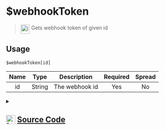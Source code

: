 # $webhookToken
> <img align="top" src="https://upload.wikimedia.org/wikipedia/commons/thumb/e/e4/Infobox_info_icon.svg/160px-Infobox_info_icon.svg.png?20150409153300" alt="image" width="25" height="auto"> Gets webhook token of given id
## Usage
```
$webhookToken[id]
```
| Name | Type | Description | Required | Spread
| :---: | :---: | :---: | :---: | :---: |
id | String | The webhook id | Yes | No
<details>
<summary>
    
## <img align="top" src="https://cdn4.iconfinder.com/data/icons/iconsimple-logotypes/512/github-512.png" alt="image" width="25" height="auto">  [Source Code](https://github.com/tryforge/ForgeScript-V2/blob/main/src/native/webhookToken.ts)
    
</summary>
    
```ts
import { BaseChannel, TextChannel, WebhookClient } from "discord.js"
import { ArgType, NativeFunction, Return } from "../structures"
import noop from "../functions/noop"

export default new NativeFunction({
    name: "$webhookToken",
    version: "1.0.0",
    description: "Gets webhook token of given id",
    brackets: true,
    unwrap: true,
    args: [
        {
            name: "id",
            description: "The webhook id",
            rest: false,
            type: ArgType.String,
            required: true
        }
    ],
    async execute(ctx, [ id ]) {
        const web = await ctx.client.fetchWebhook(id).catch(noop)
        return Return.success(
            web ? web.token : web
        )
    },
})
```
    
</details>
